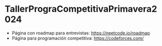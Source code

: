 # TallerPrograCompetitivaPrimavera2024
 
- Página con roadmap para entrevistas: https://neetcode.io/roadmap
- Página para programación competitiva: https://codeforces.com/
